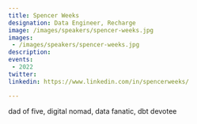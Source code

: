 ```yaml
---
title: Spencer Weeks
designation: Data Engineer, Recharge
image: /images/speakers/spencer-weeks.jpg
images: 
 - /images/speakers/spencer-weeks.jpg
description: 
events:
 - 2022
twitter: 
linkedin: https://www.linkedin.com/in/spencerweeks/

---
```


dad of five, digital nomad, data fanatic, dbt devotee